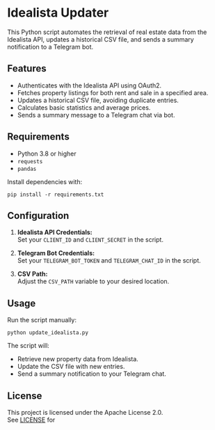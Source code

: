 # Idealista Updater

This Python script automates the retrieval of real estate data from the Idealista API, updates a historical CSV file, and sends a summary notification to a Telegram bot.

## Features

- Authenticates with the Idealista API using OAuth2.
- Fetches property listings for both rent and sale in a specified area.
- Updates a historical CSV file, avoiding duplicate entries.
- Calculates basic statistics and average prices.
- Sends a summary message to a Telegram chat via bot.

## Requirements

- Python 3.8 or higher
- `requests`
- `pandas`

Install dependencies with:

```
pip install -r requirements.txt
```

## Configuration

1. **Idealista API Credentials:**  
   Set your `CLIENT_ID` and `CLIENT_SECRET` in the script.

2. **Telegram Bot Credentials:**  
   Set your `TELEGRAM_BOT_TOKEN` and `TELEGRAM_CHAT_ID` in the script.

3. **CSV Path:**  
   Adjust the `CSV_PATH` variable to your desired location.

## Usage

Run the script manually:

```
python update_idealista.py
```

The script will:
- Retrieve new property data from Idealista.
- Update the CSV file with new entries.
- Send a summary notification to your Telegram chat.

## License

This project is licensed under the Apache License 2.0.  
See [LICENSE](https://www.apache.org/licenses/LICENSE-2.0) for
